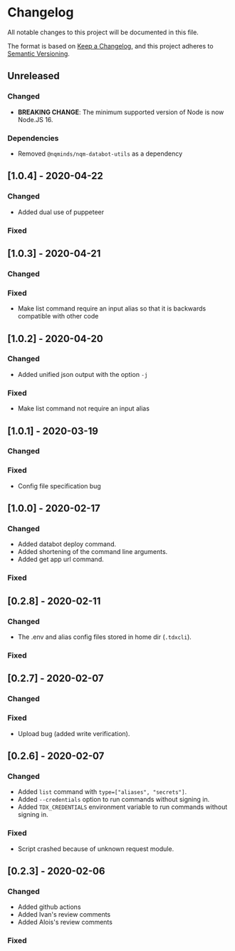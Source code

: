 # Changelog
All notable changes to this project will be documented in this file.

The format is based on
[Keep a Changelog](https://keepachangelog.com/en/1.0.0/),
and this project adheres to
[Semantic Versioning](https://semver.org/spec/v2.0.0.html).

## Unreleased

### Changed

- **BREAKING CHANGE**: The minimum supported version of Node is now Node.JS 16.

### Dependencies

- Removed `@nqminds/nqm-databot-utils` as a dependency

## [1.0.4] - 2020-04-22

### Changed
 - Added dual use of puppeteer

### Fixed


## [1.0.3] - 2020-04-21

### Changed

### Fixed
 - Make list command require an input alias so that it is backwards compatible with other code

## [1.0.2] - 2020-04-20

### Changed
 - Added unified json output with the option ```-j```

### Fixed
 - Make list command not require an input alias

## [1.0.1] - 2020-03-19

### Changed
 
### Fixed
 - Config file specification bug
 
## [1.0.0] - 2020-02-17

### Changed
 - Added databot deploy command.
 - Added shortening of the command line arguments.
 - Added get app url command.
 
### Fixed

## [0.2.8] - 2020-02-11

### Changed
 - The .env and alias config files stored in home dir (```.tdxcli```).
 
### Fixed


## [0.2.7] - 2020-02-07

### Changed

### Fixed
- Upload bug (added write verification).

## [0.2.6] - 2020-02-07

### Changed

- Added ```list``` command with ```type=["aliases", "secrets"]```.
- Added ```--credentials``` option to run commands without signing in.
- Added ```TDX_CREDENTIALS``` environment variable to run commands without signing in.

### Fixed
- Script crashed because of unknown request module.

## [0.2.3] - 2020-02-06

### Changed

- Added github actions
- Added Ivan's review comments
- Added Alois's review comments

### Fixed

